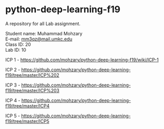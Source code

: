# python-deep-learning-f19
A repository for all Lab assignment.

Student name: Muhammad Mohzary<br>
E-mail: mm3qz@mail.umkc.edu<br>
Class ID: 20<br>
Lab ID: 10

ICP 1 - https://github.com/mohzary/python-deep-learning-f19/wiki/ICP-1

ICP 2 - https://github.com/mohzary/python-deep-learning-f19/tree/master/ICP%202

ICP 3 - https://github.com/mohzary/python-deep-learning-f19/tree/master/ICP%203

ICP 4 - https://github.com/mohzary/python-deep-learning-f19/tree/master/ICP4

ICP 5 - https://github.com/mohzary/python-deep-learning-f19/tree/master/ICP5
